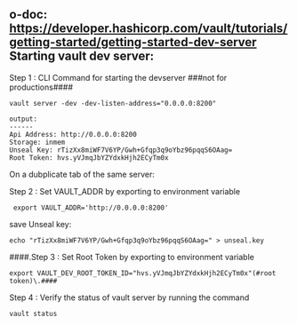 o-doc:   
https://developer.hashicorp.com/vault/tutorials/getting-started/getting-started-dev-server  
Starting vault dev server:  
---------------
Step 1 : CLI Command for starting the devserver ###not for productions####
```
vault server -dev -dev-listen-address="0.0.0.0:8200"

output:
------
Api Address: http://0.0.0.0:8200
Storage: inmem
Unseal Key: rTizXx8miWF7V6YP/Gwh+Gfqp3q9oYbz96pqqS6OAag=
Root Token: hvs.yVJmqJbYZYdxkHjh2ECyTm0x
```
On a dubplicate tab of the same server:

Step 2 : Set VAULT_ADDR by exporting to environment variable 
```
 export VAULT_ADDR='http://0.0.0.0:8200'
```
save Unseal key:
```
echo "rTizXx8miWF7V6YP/Gwh+Gfqp3q9oYbz96pqqS6OAag=" > unseal.key
```

####.Step 3 : Set Root Token by exporting to environment variable 
```
export VAULT_DEV_ROOT_TOKEN_ID="hvs.yVJmqJbYZYdxkHjh2ECyTm0x"(#root token)\.####
```

Step 4 : Verify the status of vault server by running the command 
```
vault status
```

